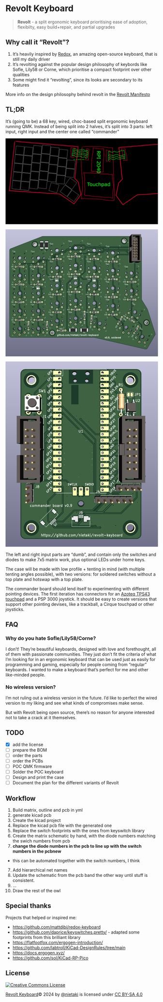 # Revolt Keyboard

> **Revolt** - a split ergonomic keyboard prioritising ease of adoption, flexibilty, easy build+repair, and partial upgrades
> 

## Why call it “Revolt”?

1. It’s heavily inspired by [Redox](https://github.com/mattdibi/redox-keyboard), an amazing open-source keyboard, that is still my daily driver
2. It’s revolting against the popular design philosophy of keybords like Sofle, Lily58 or Corne, which prioritise a compact footprint over other qualities
3. Some might find it “revolting”, since its looks are secondary to its features

More info on the design philosophy behind revolt in the [Revolt Manifesto](./Revolt_Manifesto.md)

## TL;DR

It’s (going to be) a 68 key, wired, choc-based split ergonomic keyboard running QMK. Instead of being split into 2 halves, it’s split into 3 parts: left input, right input and the center one called “commander”

![revolt idea.png](./images/revolt_idea.png)

![input board](./images/3d_revolt_0_9.png)

![commander board](./images/3d_revolt_commander_0_9.png)

The left and right input parts are “dumb”, and contain only the switches and diodes to make 7x5 matrix work, plus optional LEDs under home keys.

The case will be made with low profile + tenting in mind (with multiple tenting angles possible), with two versions: for soldered switches without a top plate and hotswap with a top plate.

The commander board should lend itself to experimenting with different pointing devices. The first iteration has connectors for an [Azoteq TPS43 touchpad](https://www.digikey.com/en/products/detail/azoteq-pty-ltd/TPS43-201A-S/7164940?s=N4IgTCBcDaIC4AcDOAWAzCAugXyA) and a PSP 3000 joystick. It should be easy to create versions that support other pointing devises, like a trackball, a Cirque touchpad or other joysticks.

## FAQ

### Why do you hate Sofle/Lily58/Corne?

I don’t! They’re beautiful keyboards, designed with love and forethought, all of them with passionate communities. They just don’t fit the criteria of what I’m looking for in an ergonomic keyboard that can be used just as easily for programming and gaming, especially for people coming from “regular” keyboards. I wanted to make a keyboard that’s perfect for me and other like-minded people.

### No wireless version?

I’m not ruling out a wireless version in the future. I’d like to perfect the wired version to my liking and see what kinds of compromises make sense.

But with Revolt being open source, there’s no reason for anyone interested not to take a crack at it themselves.

## TODO

- [x] add the license
- [ ] prepare the BOM
- [ ] order the parts
- [ ] order the PCBs
- [ ] POC QMK firmware
- [ ] Solder the POC keyboard
- [ ] Design and print the case
- [ ] Document the plan for the different variants of Revolt

## Workflow

1. Build matrix, outline and pcb in yml
2. generate kicad pcb
3. Create the kicad project
4. Replace the kicad pcb file with the generated one
5. Replace the switch footprints with the ones from keyswitch library
5. Create the matrix schematic by hand, with the diode numbers matching the swich numbers from pcb
6. **change the diode numbers in the pcb to line up with the switch numbers in the pcbnew**
  - this can be automated together with the switch numbers, I think
7. Add hierarchical net names
7. Update the schematic from the pcb band the other way until stuff is consistent.
8. ...
8. Draw the rest of the owl

## Special thanks

Projects that helped or inspired me:

- https://github.com/mattdibi/redox-keyboard
- https://github.com/daprice/keyswitches.pretty/ - adapted some footprints from this brilliant library
- https://flatfootfox.com/ergogen-introduction/
- https://github.com/labtroll/KiCad-DesignRules/tree/main
- https://docs.ergogen.xyz/
- https://github.com/sol/KiCad-RP-Pico

## License

<a rel="license" href="http://creativecommons.org/licenses/by-sa/4.0/"><img alt="Creative Commons License" style="border-width:0" src="https://i.creativecommons.org/l/by-sa/4.0/88x31.png" /></a>

[Revolt Keyboard](https://github.com/nietaki/revolt-keyboard)© 2024 by [@nietaki](https://nietaki.com/) is licensed under [CC BY-SA 4.0](http://creativecommons.org/licenses/by-sa/4.0/?ref=chooser-v1)
